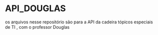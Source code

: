 # API_DOUGLAS
os arquivos nesse repositório são para a API da cadeira tópicos especiais de TI , com o professor Douglas
